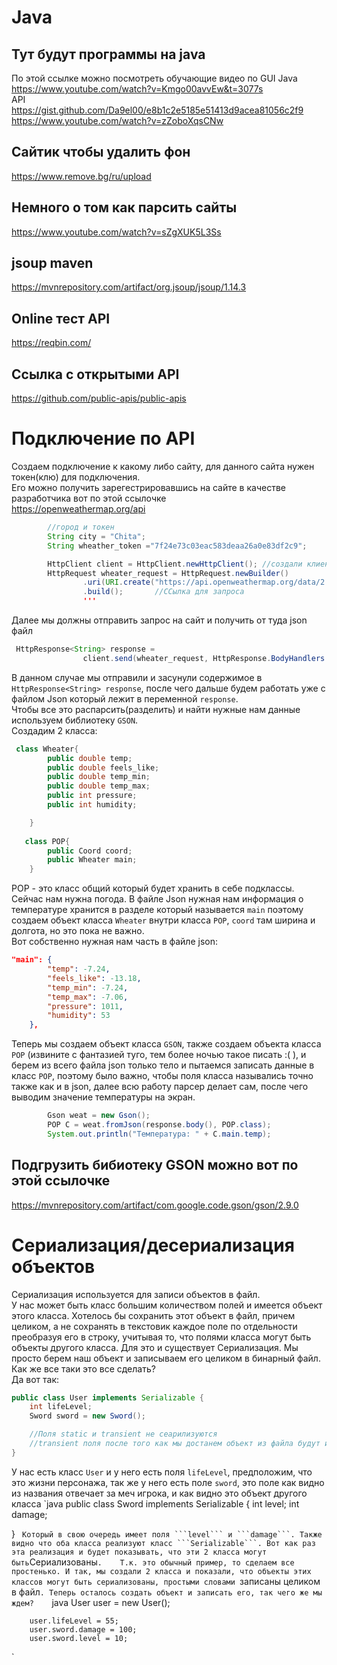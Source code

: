 # Java
## Тут будут программы на java
По этой ссылке можно посмотреть обучающие видео по GUI Java  
https://www.youtube.com/watch?v=Kmgo00avvEw&t=3077s  
API  
https://gist.github.com/Da9el00/e8b1c2e5185e51413d9acea81056c2f9  
https://www.youtube.com/watch?v=zZoboXqsCNw

## Сайтик чтобы удалить фон
https://www.remove.bg/ru/upload  
## Немного о том как парсить сайты  
https://www.youtube.com/watch?v=sZgXUK5L3Ss

## jsoup maven  
https://mvnrepository.com/artifact/org.jsoup/jsoup/1.14.3  
## Online тест API  
https://reqbin.com/  
## Ссылка с открытыми API  
https://github.com/public-apis/public-apis
# Подключение по API  
Создаем подключение к какому либо сайту, для данного сайта нужен токен(клю) для подключения.  
Его можно получить зарегестрировавшись на сайте в качестве разработчика вот по этой ссылочке  
https://openweathermap.org/api
```java
        //город и токен
        String city = "Chita";
        String wheather_token ="7f24e73c03eac583deaa26a0e83df2c9";

        HttpClient client = HttpClient.newHttpClient(); //создали клиент, который отправляет запросы
        HttpRequest wheater_request = HttpRequest.newBuilder()
                .uri(URI.create("https://api.openweathermap.org/data/2.5/weather?q=" + city +"&appid=" + wheather_token + "&units=metric"))
                .build();       //ССылка для запроса
                '''
```
Далее мы должны отправить запрос на сайт и получить от туда json файл
```java
 HttpResponse<String> response =
                client.send(wheater_request, HttpResponse.BodyHandlers.ofString()); //отправляем запрос и сохраняем в response
```
В данном случае мы отправили и засунули содержимое в ``` HttpResponse<String> response ```, после чего дальше будем работать уже с файлом Json который лежит в переменной ``` response ```.  
Чтобы все это распарсить(разделить) и найти нужные нам данные используем библиотеку ```GSON```.  
Создадим 2 класса:
```java
 class Wheater{
        public double temp;
        public double feels_like;
        public double temp_min;
        public double temp_max;
        public int pressure;
        public int humidity;

    }
    
   class POP{
        public Coord coord;
        public Wheater main;
    }
```
POP - это класс общий который будет хранить в себе подклассы. Сейчас нам нужна погода. В файле Json нужная нам информация о температуре хранится в разделе который называется ```main``` поэтому создаем объект класса ```Wheater``` внутри класса ```POP```, ```coord``` там ширина и долгота, но это пока не важно.  
Вот собственно нужная нам часть в файле json:
```json
"main": {
        "temp": -7.24,
        "feels_like": -13.18,
        "temp_min": -7.24,
        "temp_max": -7.06,
        "pressure": 1011,
        "humidity": 53
    },
```
Теперь мы создаем объект класса ```GSON```, также создаем объекта класса ```POP``` (извините с фантазией туго, тем более ночью такое писать :( ), и берем из всего файла json только тело и пытаемся записать данные в класс ```POP```, поэтому было важно, чтобы поля класса назывались точно также как и в json, далее всю работу парсер делает сам, после чего выводим значение температуры на экран.
```java
        Gson weat = new Gson();
        POP C = weat.fromJson(response.body(), POP.class);
        System.out.println("Температура: " + C.main.temp);
```        
## Подгрузить бибиотеку GSON можно вот по этой ссылочке  
https://mvnrepository.com/artifact/com.google.code.gson/gson/2.9.0  
# Сериализация/десериализация объектов  
Сериализация используется для записи объектов в файл.  
У нас может быть класс большим количеством полей и имеется объект этого класса. Хотелось бы сохранить этот объект в файл, причем целиком, а не сохранять в текстовик каждое поле по отдельности преобразуя его в строку, учитывая то, что полями класса могут быть объекты другого класса. Для это и существует Сериализация. Мы просто берем наш объект и записываем его целиком в бинарный файл.  
Как же все таки это все сделать?  
Да вот так:
```java
public class User implements Serializable {
    int lifeLevel;
    Sword sword = new Sword();

    //Поля static и transient не сеарилизуются
    //transient поля после того как мы достанем объект из файла будут иметь значения по умолчанию
}
```   
У нас есть класс ```User``` и у него есть поля ```lifeLevel```, предположим, что это жизни персонажа, так же у него есть поле ```sword```, это поле как видно из названия отвечает за меч игрока, и как видно это объект другого класса
`java
public class Sword implements Serializable {
    int level;
    int damage;

}
` 
Который в свою очередь имеет поля ```level``` и ```damage```. Также видно что оба класса реализуют класс ```Serializable```. Вот как раз эта реализация и будет показывать, что эти 2 класса могут быть `Сериализованы`.   
Т.к. это обычный пример, то сделаем все простенько. И так, мы создали 2 класса и показали, что объекты этих классов могут быть сериализованы, простыми словами `записаны целиком в файл`. Теперь осталось создать объект и записать его, так чего же мы ждем?   
`java
        User user = new User();

        user.lifeLevel = 55;
        user.sword.damage = 100;
        user.sword.level = 10;

`

    
 


